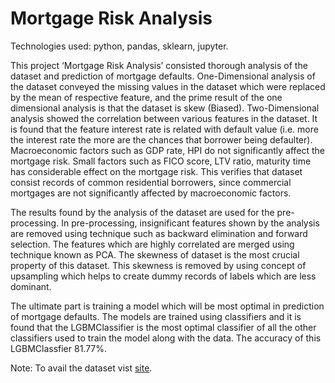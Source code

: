 # Mortgage Risk Analysis
<p>Technologies used: python, pandas, sklearn, jupyter.</p>
<p>This project ‘Mortgage Risk Analysis’ consisted thorough analysis of the dataset and prediction of mortgage defaults. One-Dimensional analysis of the dataset conveyed the missing values in the dataset which were replaced by the mean of respective feature, and the prime result of the one dimensional analysis is that the dataset is skew (Biased). Two-Dimensional analysis showed the correlation between various features in the dataset. It is found that the feature interest rate is related with default value (i.e. more the interest rate the more are the chances that borrower being defaulter). Macroeconomic factors such as GDP rate, HPI do not significantly affect the mortgage risk. Small factors such as FICO score, LTV ratio, maturity time has considerable effect on the mortgage risk. This verifies that dataset consist records of common residential borrowers, since commercial mortgages are not significantly affected by macroeconomic factors.</p>
<p>The results found by the analysis of the dataset are used for the pre-processing. In pre-processing, insignificant features shown by the analysis are removed using technique such as backward elimination and forward selection. The features which are highly correlated are merged using technique known as PCA. The skewness of dataset is the most crucial property of this dataset. This skewness is removed by using concept of upsampling which helps to create dummy records of labels which are less dominant.</p>
<p>The ultimate part is training a model which will be most optimal in prediction of mortgage defaults. The models are trained using classifiers and it is found that the LGBMClassifier is the most optimal classifier of all the other classifiers used to train the model along with the data. The accuracy of this LGBMClassfier 81.77%.</p>

<p>Note: To avail the dataset vist <a href="http://www.creditriskanalytics.net/datasets.html">site</a>.</p>
